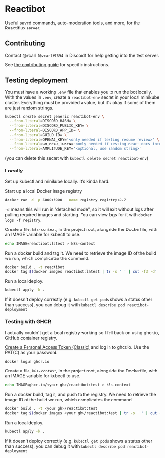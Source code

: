 # Reactibot

Useful saved commands, auto-moderation tools, and more, for the Reactiflux server.

## Contributing

Contact @vcarl (`@vcarl#7694` in Discord) for help getting into the test server.

See [the contributing guide](./CONTRIBUTING.md) for specific instructions.

## Testing deployment

You must have a working `.env` file that enables you to run the bot locally. With the values in `.env`, create a `reactibot-env` secret in your local minikube cluster. Everything must be provided a value, but it's okay if some of them are just random strings.

```sh
kubectl create secret generic reactibot-env \
  --from-literal=DISCORD_HASH= \
  --from-literal=DISCORD_PUBLIC_KEY= \
  --from-literal=DISCORD_APP_ID= \
  --from-literal=GUILD_ID= \
  --from-literal=OPENAI_KEY='<only needed if testing resume review>' \
  --from-literal=GH_READ_TOKEN='<only needed if testing React docs integration>' \
  --from-literal=AMPLITUDE_KEY='<optional, use random string>'
```

(you can delete this secret with `kubectl delete secret reactibot-env`)

### Locally

Set up kubectl and minikube locally. It's kinda hard.

Start up a local Docker image registry.

```sh
docker run -d -p 5000:5000 --name registry registry:2.7
```

`-d` means this will run in "detached mode", so it will exit without logs after pulling required images and starting. You can view logs for it with `docker logs -f registry`.

Create a file, `k8s-context`, in the project root, alongside the Dockerfile, with an IMAGE variable for kubectl to use.

```sh
echo IMAGE=reactibot:latest > k8s-context
```

Run a docker build and tag it. We need to retrieve the image ID of the build we run, which complicates the command.

```sh
docker build . -t reactibot
docker tag $(docker images reactibot:latest | tr -s ' ' | cut -f3 -d' ' | tail -n 1) localhost:5000/reactibot
```

Run a local deploy.

```sh
kubectl apply -k .
```

If it doesn't deploy correctly (e.g. `kubectl get pods` shows a status other than success), you can debug it with `kubectl describe pod reactibot-deployment`

### Testing with GHCR

I actually couldn't get a local registry working so I fell back on using ghcr.io, GitHub container registry.

[Create a Personal Access Token (Classic)](https://docs.github.com/en/authentication/keeping-your-account-and-data-secure/managing-your-personal-access-tokens#creating-a-personal-access-token-classic) and log in to ghcr.io. Use the PAT(C) as your password.

```sh
docker login ghcr.io
```

Create a file, `k8s-context`, in the project root, alongside the Dockerfile, with an IMAGE variable for kubectl to use.

```sh
echo IMAGE=ghcr.io/<your gh>/reactibot:test > k8s-context
```

Run a docker build, tag it, and push to the registry. We need to retrieve the image ID of the build we run, which complicates the command.

```sh
docker build . -t <your gh>/reactibot:test
docker tag $(docker images <your gh>/reactibot:test | tr -s ' ' | cut -f3 -d' ' | tail -n 1) ghcr.io/<your gh>/reactibot:test
```

Run a local deploy.

```sh
kubectl apply -k .
```

If it doesn't deploy correctly (e.g. `kubectl get pods` shows a status other than success), you can debug it with `kubectl describe pod reactibot-deployment`
